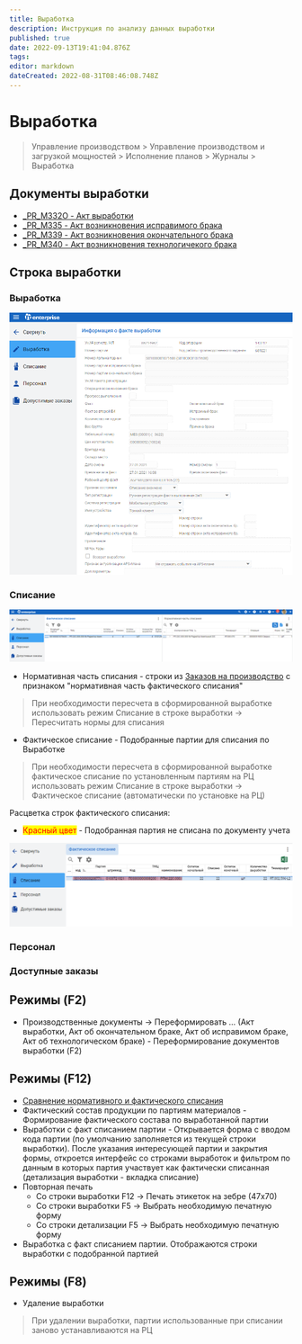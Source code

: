 ```yaml
---
title: Выработка
description: Инструкция по анализу данных выработки
published: true
date: 2022-09-13T19:41:04.876Z
tags: 
editor: markdown
dateCreated: 2022-08-31T08:46:08.748Z
---
```


# Выработка

>Управление производством > Управление производством и загрузкой мощностей > Исполнение планов > Журналы > Выработка

## Документы выработки

* [\_PR\_M332O - Акт выработки](akt-vyrabotki.md)
* [\_PR\_M335 - Акт возникновения исправимого брака](akt-vozniknoveniya-ispravimogo-braka.md)
* [\_PR\_M339 - Акт возникновения окончательного брака](akt-vozniknoveniya-okonchatelnogo-braka.md)
* [\_PR\_M340 - Акт возникновения технологичекого брака](akt-vozniknoveniya-tekhnologichekogo-braka.md)

## Строка выработки

### Выработка

![](<../../assets/image (891).png>)

### Списание

![](<../../assets/image (849).png>)

* Нормативная часть списания - строки из [Заказов на производство](../../../upravlenie-proizvodstvom/mrp-planirovanie/zakazy-na-proizvodstvo-1.md#materialy) с признаком "нормативная часть фактического списания"

>При необходимости пересчета в сформированной выработке использовать режим Списание в строке выработки -> Пересчитать нормы для списания

* Фактическое списание - Подобранные партии для списания по Выработке

>При необходимости пересчета в сформированной выработке фактическое списание по установленным партиям на РЦ использовать режим Списание в строке выработки -> Фактическое списание (автоматически по установке на РЦ)

Расцветка строк фактического списания:

* <mark style="color:red;">Красный цвет</mark> - Подобранная партия не списана по документу учета

![](<../../assets/image (177).png>)

### Персонал

### Доступные заказы

## Режимы (F2)

* Производственные документы -> Переформировать ... (Акт выработки, Акт об окончательном браке, Акт об исправимом браке, Акт об технологическом браке) - Переформирование документов выработки (F2)

## Режимы (F12)

* [Сравнение нормативного и фактического списания](../analiz-spisaniya.md)
* Фактический состав продукции по партиям материалов - Формирование фактического состава по выработанной партии
* Выработки с факт списанием партии - Открывается форма с вводом кода партии (по умолчанию заполняется из текущей строки выработки). После указания интересующей партии и закрытия формы, откроется интерфейс со строками выработок и фильтром по данным в которых партия участвует как фактически списанная (детализация выработки - вкладка списание)
* Повторная печать
  * Со строки выработки F12 -> Печать этикеток на зебре (47х70)
  * Со строки выработки F5 -> Выбрать необходимую печатную форму
  * Со строки детализации F5 -> Выбрать необходимую печатную форму
* Выработка с факт списанием партии. Отображаются строки выработки с подобранной партией

## Режимы (F8)

* Удаление выработки

>При удалении выработки, партии использованные при списании заново устанавливаются на РЦ

